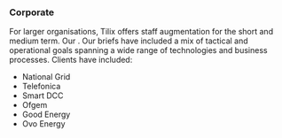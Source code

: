 ### Corporate

For larger organisations, Tilix offers staff augmentation for the short and medium term. Our . Our briefs have included a mix of tactical and operational goals spanning a wide range of technologies and business processes. Clients have included:

* National Grid
* Telefonica
* Smart DCC
* Ofgem
* Good Energy
* Ovo Energy